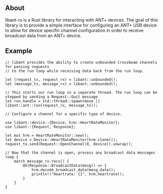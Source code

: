 ## About

libant-rs is a Rust library for interacting with ANT+ devices. The goal of this library is to provide a simple
interface for configuring an ANT+ USB device to allow for device specific channel configuration in order to
receive broadcast data from an ANT+ device.

## Example

```rust,no_run
// libant provides the ability to create unbounded Crossbeam channels for passing requests
// to the run loop while receiving data back from the run loop.

let (request_tx, request_rx) = libant::unbounded();
let (message_tx, message_rx) = libant::unbounded();

// This starts our run loop in a separate thread. The run loop can be stopped by sending a Request::Quit message
let run_handle = std::thread::spawn(move || libant::ant::run(request_rx, message_tx));

// Configure a channel for a specific type of device.

use libant::device::{Device, hrm::HeartRateMonitor};
use libant::{Request, Response};

let mut hrm = HeartRateMonitor::new();
let device = Device::HeartRateMonitor(hrm.clone());
request_tx.send(Request::OpenChannel(0, device)).unwrap();

// Now that the channel is open, process any broadcast data messages
loop {
    match message_rx.recv() {
        Ok(Response::BroadcastData(mesg)) => {
            hrm.decode_broadcast_data(mesg.data));
            println!("Heartrate: {}", hrm.heartrate();
        }
    }
}
